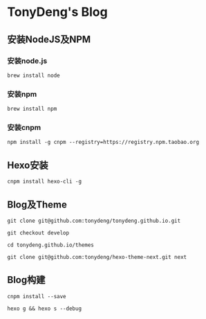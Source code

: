 # TonyDeng's Blog

## 安装NodeJS及NPM

### 安装node.js

```
brew install node
```

### 安装npm

```
brew install npm
```

### 安装cnpm

```
npm install -g cnpm --registry=https://registry.npm.taobao.org
```

## Hexo安装

```
cnpm install hexo-cli -g
```

## Blog及Theme

```
git clone git@github.com:tonydeng/tonydeng.github.io.git

git checkout develop

cd tonydeng.github.io/themes

git clone git@github.com:tonydeng/hexo-theme-next.git next
```

## Blog构建

```
cnpm install --save

hexo g && hexo s --debug
```